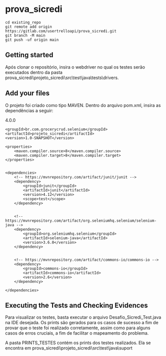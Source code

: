 # prova_sicredi


```
cd existing_repo
git remote add origin https://gitlab.com/usertrelloapi/prova_sicredi.git
git branch -M main
git push -uf origin main
```


## Getting started

Após clonar o repositório, insira o webdriver no qual os testes serão executados dentro da pasta prova_sicredi\projeto_sicredi\src\test\java\tests\drivers.

## Add your files

O projeto foi criado como tipo MAVEN. Dentro do arquivo pom.xml, insira as dependências a seguir:



<?xml version="1.0" encoding="UTF-8"?>
<project xmlns="http://maven.apache.org/POM/4.0.0"
         xmlns:xsi="http://www.w3.org/2001/XMLSchema-instance"
         xsi:schemaLocation="http://maven.apache.org/POM/4.0.0 http://maven.apache.org/xsd/maven-4.0.0.xsd">
    <modelVersion>4.0.0</modelVersion>

    <groupId>br.com.grocerycrud.selenium</groupId>
    <artifactId>projeto_sicredi</artifactId>
    <version>1.0-SNAPSHOT</version>

    <properties>
        <maven.compiler.source>8</maven.compiler.source>
        <maven.compiler.target>8</maven.compiler.target>
    </properties>


    <dependencies>
        <!-- https://mvnrepository.com/artifact/junit/junit -->
        <dependency>
            <groupId>junit</groupId>
            <artifactId>junit</artifactId>
            <version>4.12</version>
            <scope>test</scope>
        </dependency>


        <!-- https://mvnrepository.com/artifact/org.seleniumhq.selenium/selenium-java -->
        <dependency>
            <groupId>org.seleniumhq.selenium</groupId>
            <artifactId>selenium-java</artifactId>
            <version>3.6.0</version>
        </dependency>


    	<!-- https://mvnrepository.com/artifact/commons-io/commons-io -->
    	<dependency>
        	<groupId>commons-io</groupId>
        	<artifactId>commons-io</artifactId>
        	<version>2.6</version>
    	</dependency>

    </dependencies>
</project>






## Executing the Tests and Checking Evidences

Para visualizar os testes, basta executar o arquivo Desafio_Sicredi_Test.java na IDE desejada. Os prints são gerados para os casos de sucesso a fim de provar que o teste foi realizado corretamente, assim como para alguns casos de erros cruciais, a fim de facilitar o mapeamento do problema.

A pasta PRINTS_TESTES contém os prints dos testes realizados. Ela se encontra em prova_sicredi\projeto_sicredi\src\test\java\suport
